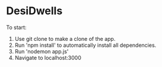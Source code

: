 # DesiDwells
To start:
1. Use git clone to make a clone of the app.
2. Run 'npm install' to automatically install all dependencies.
3. Run 'nodemon app.js'
4. Navigate to localhost:3000
